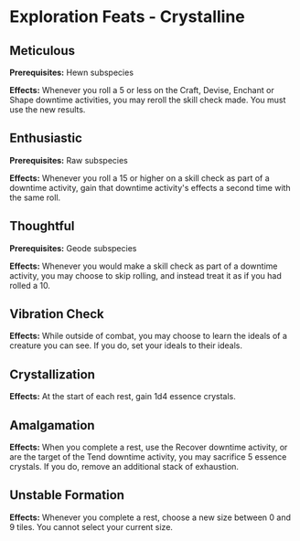 # Exploration Feats - Crystalline

## Meticulous

**Prerequisites:** Hewn subspecies

**Effects:** Whenever you roll a 5 or less on the Craft, Devise, Enchant or Shape downtime activities, you may reroll the skill check made. You must use the new results.

## Enthusiastic

**Prerequisites:** Raw subspecies

**Effects:** Whenever you roll a 15 or higher on a skill check as part of a downtime activity, gain that downtime activity's effects a second time with the same roll.

## Thoughtful

**Prerequisites:** Geode subspecies

**Effects:** Whenever you would make a skill check as part of a downtime activity, you may choose to skip rolling, and instead treat it as if you had rolled a 10.

## Vibration Check

**Effects:** While outside of combat, you may choose to learn the ideals of a creature you can see. If you do, set your ideals to their ideals.

## Crystallization

**Effects:** At the start of each rest, gain 1d4 essence crystals.

## Amalgamation

**Effects:** When you complete a rest, use the Recover downtime activity, or are the target of the Tend downtime activity, you may sacrifice 5 essence crystals. If you do, remove an additional stack of exhaustion.

## Unstable Formation

**Effects:** Whenever you complete a rest, choose a new size between 0 and 9 tiles. You cannot select your current size.
